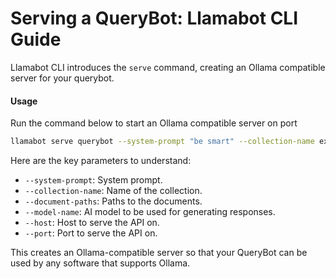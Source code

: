 # Serving a QueryBot: Llamabot CLI Guide

Llamabot CLI introduces the `serve` command, creating an Ollama compatible server
for your querybot.

#### Usage

Run the command below to start an Ollama compatible server on port 

```bash
llamabot serve querybot --system-prompt "be smart" --collection-name example --document-paths /path/to/documents.md
```

Here are the key parameters to understand:

- `--system-prompt`: System prompt.
- `--collection-name`: Name of the collection.
- `--document-paths`: Paths to the documents.
- `--model-name`: AI model to be used for generating responses.
- `--host`: Host to serve the API on.
- `--port`: Port to serve the API on.

This creates an Ollama-compatible server so that your QueryBot can be used by any software
that supports Ollama.
